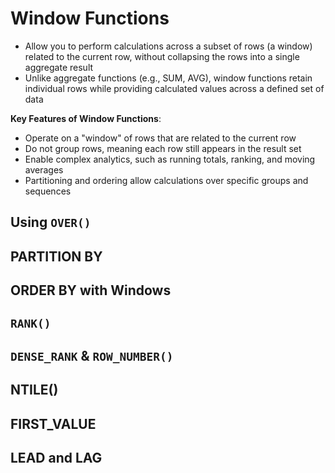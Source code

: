 # Window Functions
- Allow you to perform calculations across a subset of rows (a window) related to the current row, without collapsing the rows into a single aggregate result
- Unlike aggregate functions (e.g., SUM, AVG), window functions retain individual rows while providing calculated values across a defined set of data

**Key Features of Window Functions**:
- Operate on a "window" of rows that are related to the current row
- Do not group rows, meaning each row still appears in the result set
- Enable complex analytics, such as running totals, ranking, and moving averages
- Partitioning and ordering allow calculations over specific groups and sequences

## Using `OVER()`


## PARTITION BY


## ORDER BY with Windows


## `RANK()`


## `DENSE_RANK` & `ROW_NUMBER()`


## NTILE()


## FIRST_VALUE


## LEAD and LAG


